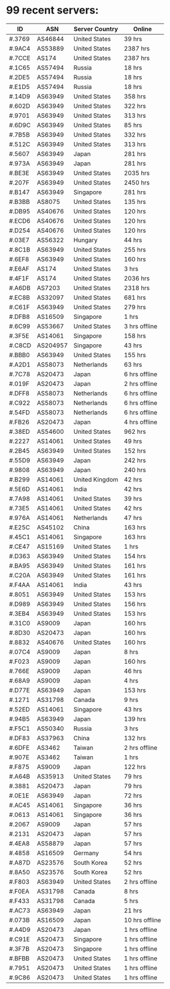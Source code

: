 # 99 recent servers:

| ID | ASN | Server Country | Online |
| ------ | ------ | ------ | ------ |
| #.3769 | AS46844 | United States | 39 hrs |
| #.9AC4 | AS53889 | United States | 2387 hrs |
| #.7CCE | AS174 | United States | 2387 hrs |
| #.1C65 | AS57494 | Russia | 18 hrs |
| #.2DE5 | AS57494 | Russia | 18 hrs |
| #.E1D5 | AS57494 | Russia | 18 hrs |
| #.14D9 | AS63949 | United States | 358 hrs |
| #.602D | AS63949 | United States | 322 hrs |
| #.9701 | AS63949 | United States | 313 hrs |
| #.6D9C | AS63949 | United States | 85 hrs |
| #.7B5B | AS63949 | United States | 332 hrs |
| #.512C | AS63949 | United States | 313 hrs |
| #.5607 | AS63949 | Japan | 281 hrs |
| #.973A | AS63949 | Japan | 281 hrs |
| #.BE3E | AS63949 | United States | 2035 hrs |
| #.207F | AS63949 | United States | 2450 hrs |
| #.B147 | AS63949 | Singapore | 281 hrs |
| #.B3BB | AS8075 | United States | 135 hrs |
| #.DB95 | AS40676 | United States | 120 hrs |
| #.ECD6 | AS40676 | United States | 120 hrs |
| #.D254 | AS40676 | United States | 120 hrs |
| #.03E7 | AS56322 | Hungary | 44 hrs |
| #.8C1B | AS63949 | United States | 255 hrs |
| #.6EF8 | AS63949 | United States | 160 hrs |
| #.E6AF | AS174 | United States | 3 hrs |
| #.4F1F | AS174 | United States | 2036 hrs |
| #.A6DB | AS7203 | United States | 2318 hrs |
| #.EC8B | AS32097 | United States | 681 hrs |
| #.C61F | AS63949 | United States | 279 hrs |
| #.DFB8 | AS16509 | Singapore | 1 hrs |
| #.6C99 | AS53667 | United States | 3 hrs offline |
| #.3F5E | AS14061 | Singapore | 158 hrs |
| #.C8CD | AS204957 | Singapore | 43 hrs |
| #.BBB0 | AS63949 | United States | 155 hrs |
| #.A2D1 | AS58073 | Netherlands | 63 hrs |
| #.7C78 | AS20473 | Japan | 6 hrs offline |
| #.019F | AS20473 | Japan | 2 hrs offline |
| #.DFF8 | AS58073 | Netherlands | 6 hrs offline |
| #.C922 | AS58073 | Netherlands | 6 hrs offline |
| #.54FD | AS58073 | Netherlands | 6 hrs offline |
| #.FB26 | AS20473 | Japan | 4 hrs offline |
| #.38ED | AS54600 | United States | 962 hrs |
| #.2227 | AS14061 | United States | 49 hrs |
| #.2B45 | AS63949 | United States | 152 hrs |
| #.55D9 | AS63949 | Japan | 242 hrs |
| #.9808 | AS63949 | Japan | 240 hrs |
| #.B299 | AS14061 | United Kingdom | 42 hrs |
| #.5E6D | AS14061 | India | 42 hrs |
| #.7A98 | AS14061 | United States | 39 hrs |
| #.73E5 | AS14061 | United States | 42 hrs |
| #.976A | AS14061 | Netherlands | 47 hrs |
| #.E25C | AS45102 | China | 163 hrs |
| #.45C1 | AS14061 | Singapore | 163 hrs |
| #.CE47 | AS15169 | United States | 1 hrs |
| #.D363 | AS63949 | United States | 154 hrs |
| #.BA95 | AS63949 | United States | 161 hrs |
| #.C20A | AS63949 | United States | 161 hrs |
| #.F4AA | AS14061 | India | 43 hrs |
| #.8051 | AS63949 | United States | 153 hrs |
| #.D989 | AS63949 | United States | 156 hrs |
| #.3EB4 | AS63949 | United States | 153 hrs |
| #.31C0 | AS9009 | Japan | 160 hrs |
| #.8D30 | AS20473 | Japan | 160 hrs |
| #.8832 | AS40676 | United States | 160 hrs |
| #.07C4 | AS9009 | Japan | 8 hrs |
| #.F023 | AS9009 | Japan | 160 hrs |
| #.766E | AS9009 | Japan | 46 hrs |
| #.68A9 | AS9009 | Japan | 4 hrs |
| #.D77E | AS63949 | Japan | 153 hrs |
| #.1271 | AS31798 | Canada | 9 hrs |
| #.52ED | AS14061 | Singapore | 43 hrs |
| #.94B5 | AS63949 | Japan | 139 hrs |
| #.F5C1 | AS50340 | Russia | 3 hrs |
| #.DF83 | AS37963 | China | 132 hrs |
| #.6DFE | AS3462 | Taiwan | 2 hrs offline |
| #.907E | AS3462 | Taiwan | 1 hrs |
| #.F875 | AS9009 | Japan | 122 hrs |
| #.A64B | AS35913 | United States | 79 hrs |
| #.3881 | AS20473 | Japan | 79 hrs |
| #.0E1E | AS63949 | Japan | 72 hrs |
| #.AC45 | AS14061 | Singapore | 36 hrs |
| #.0613 | AS14061 | Singapore | 36 hrs |
| #.2067 | AS9009 | Japan | 57 hrs |
| #.2131 | AS20473 | Japan | 57 hrs |
| #.4EA8 | AS58879 | Japan | 57 hrs |
| #.4858 | AS16509 | Germany | 54 hrs |
| #.A87D | AS23576 | South Korea | 52 hrs |
| #.8A50 | AS23576 | South Korea | 52 hrs |
| #.F803 | AS63949 | United States | 2 hrs offline |
| #.F0EA | AS31798 | Canada | 8 hrs |
| #.F433 | AS31798 | Canada | 5 hrs |
| #.AC73 | AS63949 | Japan | 21 hrs |
| #.073B | AS16509 | Japan | 10 hrs offline |
| #.A4D9 | AS20473 | Japan | 1 hrs offline |
| #.C91E | AS20473 | Singapore | 1 hrs offline |
| #.3F7B | AS20473 | Singapore | 1 hrs offline |
| #.BFBB | AS20473 | United States | 1 hrs offline |
| #.7951 | AS20473 | United States | 1 hrs offline |
| #.9C86 | AS20473 | United States | 1 hrs offline |

